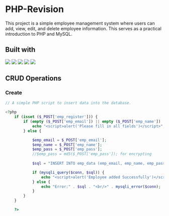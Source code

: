 # PHP-Revision
This project is a simple employee management system where users can add, view, edit, and delete employee information. This serves as a practical introduction to PHP and MySQL.

## Built with
<img src="https://img.shields.io/badge/HTML5-E34F26?style=for-the-badge&logo=html5&logoColor=white" /> <img src="https://img.shields.io/badge/Tailwind_CSS-38B2AC?style=for-the-badge&logo=tailwind-css&logoColor=white"/> <img src="https://img.shields.io/badge/PHP-777BB4?style=for-the-badge&logo=php&logoColor=white" /> <img src="https://img.shields.io/badge/Xampp-F37623?style=for-the-badge&logo=xampp&logoColor=white" /> <img src="https://img.shields.io/badge/VSCode-0078D4?style=for-the-badge&logo=visual%20studio%20code&logoColor=white" /> 

## CRUD Operations

### Create

```php
// A simple PHP script to insert data into the database.

<?php
    if (isset ($_POST['emp_register'])) {
        if (empty ($_POST['emp_email']) || empty ($_POST['emp_name']) || empty ($_POST['emp_pass'])) {
            echo "<script>alert('Please fill in all fields')</script>";
        } else {

            $emp_email = $_POST['emp_email'];
            $emp_name = $_POST['emp_name'];
            $emp_pass = $_POST['emp_pass'];
            //$emp_pass = md5($_POST['emp_pass']); for encrypting
    
            $sql = "INSERT INTO emp_data (emp_email, emp_name, emp_pass) VALUES ('$emp_email', '$emp_name', '$emp_pass')";

            if (mysqli_query($conn, $sql)) {
                echo "<script>alert('Employee added Successfully')</script>";
            } else {
                echo "Error:" . $sql . "<br/>" . mysqli_error($conn);
            }
        }
    }

    ?>
```
